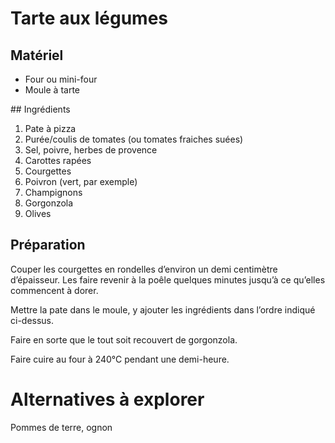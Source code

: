 # Tarte aux légumes

## Matériel

* Four ou mini-four
* Moule à tarte

## Ingrédients

1. Pate à pizza
2. Purée/coulis de tomates (ou tomates fraiches suées)
3. Sel, poivre, herbes de provence
4. Carottes rapées
5. Courgettes
6. Poivron (vert, par exemple)
7. Champignons
8. Gorgonzola
9. Olives

## Préparation

Couper les courgettes en rondelles d’environ un demi centimètre d’épaisseur.
Les faire revenir à la poêle quelques minutes jusqu’à ce qu’elles commencent
à dorer.

Mettre la pate dans le moule, y ajouter les ingrédients dans l’ordre
indiqué ci-dessus.

Faire en sorte que le tout soit recouvert de gorgonzola.

Faire cuire au four à 240°C pendant une demi-heure.


# Alternatives à explorer

Pommes de terre, ognon
